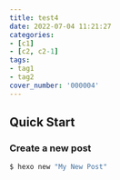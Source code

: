 ```yaml
---
title: test4
date: 2022-07-04 11:21:27
categories:
- [c1]
- [c2, c2-1]
tags:
- tag1
- tag2
cover_number: '000004'
---
```

## Quick Start

### Create a new post

``` bash
$ hexo new "My New Post"
```
